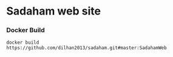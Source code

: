 # Sadaham web site


### Docker Build 
`docker build https://github.com/dilhan2013/sadaham.git#master:SadahamWeb`
